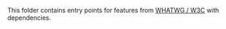 This folder contains entry points for features from [WHATWG / W3C](https://github.com/zloirock/core-js#web-standards) with dependencies.

